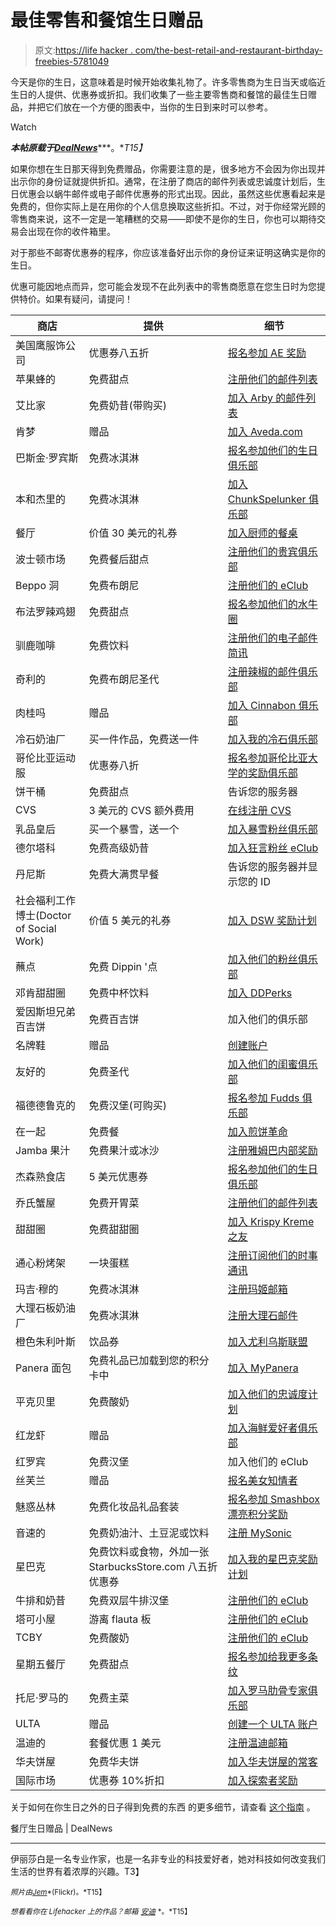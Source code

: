 # 最佳零售和餐馆生日赠品

> 原文:[https://life hacker . com/the-best-retail-and-restaurant-birthday-freebies-5781049](https://lifehacker.com/the-best-retail-and-restaurant-birthday-freebies-5781049)

今天是你的生日，这意味着是时候开始收集礼物了。许多零售商为生日当天或临近生日的人提供、优惠券或折扣。我们收集了一些主要零售商和餐馆的最佳生日赠品，并把它们放在一个方便的图表中，当你的生日到来时可以参考。

Watch

***本帖原载于***[***DealNews***](http://dealnews.com/features/Free-Presents-The-Best-Retail-Restaurant-Birthday-Freebies/1081056.html)***。**T15】*

如果你想在生日那天得到免费赠品，你需要注意的是，很多地方不会因为你出现并出示你的身份证就提供折扣。通常，在注册了商店的邮件列表或忠诚度计划后，生日优惠会以蜗牛邮件或电子邮件优惠券的形式出现。因此，虽然这些优惠看起来是免费的，但你实际上是在用你的个人信息换取这些折扣。不过，对于你经常光顾的零售商来说，这不一定是一笔糟糕的交易——即使不是你的生日，你也可以期待交易会出现在你的收件箱里。

对于那些不邮寄优惠券的程序，你应该准备好出示你的身份证来证明这确实是你的生日。

优惠可能因地点而异，您可能会发现不在此列表中的零售商愿意在您生日时为您提供特价。如果有疑问，请提问！

| 商店 | 提供 | 细节 |
| --- | --- | --- |
| 美国鹰服饰公司 | 优惠券八五折 | [报名参加 AE 奖励](http://dealnews.com/lw/artclick.html?2,1081056,10830417) |
| 苹果蜂的 | 免费甜点 | [注册他们的邮件列表](http://dealnews.com/lw/artclick.html?2,1081056,10830273) |
| 艾比家 | 免费奶昔(带购买) | [加入 Arby 的邮件列表](http://dealnews.com/lw/artclick.html?2,1081056,10830276) |
| 肯梦 | 赠品 | [加入 Aveda.com](http://dealnews.com/lw/artclick.html?2,1081056,10830279) |
| 巴斯金·罗宾斯 | 免费冰淇淋 | [报名参加他们的生日俱乐部](http://dealnews.com/lw/artclick.html?2,1081056,10830282) |
| 本和杰里的 | 免费冰淇淋 | [加入 ChunkSpelunker 俱乐部](http://dealnews.com/lw/artclick.html?2,1081056,10830285) |
| 餐厅 | 价值 30 美元的礼券 | [加入厨师的餐桌](http://dealnews.com/lw/artclick.html?2,1081056,10830288) |
| 波士顿市场 | 免费餐后甜点 | [注册他们的贵宾俱乐部](http://dealnews.com/lw/artclick.html?2,1081056,10830291) |
| Beppo 洞 | 免费布朗尼 | [注册他们的 eClub](http://dealnews.com/lw/artclick.html?2,1081056,10830294) |
| 布法罗辣鸡翅 | 免费甜点 | [报名参加他们的水牛圈](http://dealnews.com/lw/artclick.html?2,1081056,10830297) |
| 驯鹿咖啡 | 免费饮料 | [注册他们的电子邮件简讯](http://dealnews.com/lw/artclick.html?2,1081056,10830300) |
| 奇利的 | 免费布朗尼圣代 | [注册辣椒的邮件俱乐部](http://dealnews.com/lw/artclick.html?2,1081056,10830303) |
| 肉桂吗 | 赠品 | [加入 Cinnabon 俱乐部](http://dealnews.com/lw/artclick.html?2,1081056,10830306) |
| 冷石奶油厂 | 买一件作品，免费送一件 | [加入我的冷石俱乐部](http://dealnews.com/lw/artclick.html?2,1081056,10830309) |
| 哥伦比亚运动服 | 优惠券八折 | [报名参加哥伦比亚大学的奖励俱乐部](http://dealnews.com/lw/artclick.html?2,1081056,10830420) |
| 饼干桶 | 免费甜点 | 告诉您的服务器 |
| CVS | 3 美元的 CVS 额外费用 | [在线注册 CVS](http://dealnews.com/lw/artclick.html?2,1081056,10830312) |
| 乳品皇后 | 买一个暴雪，送一个 | [加入暴雪粉丝俱乐部](http://dealnews.com/lw/artclick.html?2,1081056,10830315) |
| 德尔塔科 | 免费高级奶昔 | [加入狂言粉丝 eClub](http://dealnews.com/lw/artclick.html?2,1081056,10830318) |
| 丹尼斯 | 免费大满贯早餐 | 告诉您的服务器并显示您的 ID |
| 社会福利工作博士(Doctor of Social Work) | 价值 5 美元的礼券 | [加入 DSW 奖励计划](http://dealnews.com/lw/artclick.html?2,1081056,10830423) |
| 蘸点 | 免费 Dippin '点 | [加入他们的粉丝俱乐部](http://dealnews.com/lw/artclick.html?2,1081056,10830321) |
| 邓肯甜甜圈 | 免费中杯饮料 | [加入 DDPerks](http://dealnews.com/lw/artclick.html?2,1081056,10830324) |
| 爱因斯坦兄弟百吉饼 | 免费百吉饼 | 加入他们的俱乐部 |
| 名牌鞋 | 赠品 | [创建账户](http://dealnews.com/lw/artclick.html?2,1081056,10830426) |
| 友好的 | 免费圣代 | [加入他们的闺蜜俱乐部](http://dealnews.com/lw/artclick.html?2,1081056,10830330) |
| 福德德鲁克的 | 免费汉堡(可购买) | [报名参加 Fudds 俱乐部](http://dealnews.com/lw/artclick.html?2,1081056,10830333) |
| 在一起 | 免费餐 | [加入煎饼革命](http://dealnews.com/lw/artclick.html?2,1081056,10830336) |
| Jamba 果汁 | 免费果汁或冰沙 | [注册雅姆巴内部奖励](http://dealnews.com/lw/artclick.html?2,1081056,10830339) |
| 杰森熟食店 | 5 美元优惠券 | [报名参加他们的生日俱乐部](http://dealnews.com/lw/artclick.html?2,1081056,10830342) |
| 乔氏蟹屋 | 免费开胃菜 | [注册他们的邮件列表](http://dealnews.com/lw/artclick.html?2,1081056,10830345) |
| 甜甜圈 | 免费甜甜圈 | [加入 Krispy Kreme 之友](http://dealnews.com/lw/artclick.html?2,1081056,10830348) |
| 通心粉烤架 | 一块蛋糕 | [注册订阅他们的时事通讯](http://dealnews.com/lw/artclick.html?2,1081056,10830351) |
| 玛吉·穆的 | 免费冰淇淋 | [注册玛姬邮箱](http://dealnews.com/lw/artclick.html?2,1081056,10830354) |
| 大理石板奶油厂 | 免费冰淇淋 | [注册大理石邮件](http://dealnews.com/lw/artclick.html?2,1081056,10830357) |
| 橙色朱利叶斯 | 饮品券 | [加入尤利乌斯联盟](http://dealnews.com/lw/artclick.html?2,1081056,10830360) |
| Panera 面包 | 免费礼品已加载到您的积分卡中 | [加入 MyPanera](http://dealnews.com/lw/artclick.html?2,1081056,10830363) |
| 平克贝里 | 免费酸奶 | [加入他们的忠诚度计划](http://dealnews.com/lw/artclick.html?2,1081056,10830366) |
| 红龙虾 | 赠品 | [加入海鲜爱好者俱乐部](http://dealnews.com/lw/artclick.html?2,1081056,10830369) |
| 红罗宾 | 免费汉堡 | 加入他们的 eClub |
| 丝芙兰 | 赠品 | [报名美女知情者](http://dealnews.com/lw/artclick.html?2,1081056,10830429) |
| 魅惑丛林 | 免费化妆品礼品套装 | [报名参加 Smashbox 漂亮积分奖励](http://dealnews.com/lw/artclick.html?2,1081056,10830432) |
| 音速的 | 免费奶油汁、土豆泥或饮料 | [注册 MySonic](http://dealnews.com/lw/artclick.html?2,1081056,10830375) |
| 星巴克 | 免费饮料或食物，外加一张 StarbucksStore.com 八五折优惠券 | [加入我的星巴克奖励计划](http://dealnews.com/lw/artclick.html?2,1081056,10830378) |
| 牛排和奶昔 | 免费双层牛排汉堡 | [注册他们的 eClub](http://dealnews.com/lw/artclick.html?2,1081056,10830381) |
| 塔可小屋 | 游离 flauta 板 | [注册他们的 eClub](http://dealnews.com/lw/artclick.html?2,1081056,10830384) |
| TCBY | 免费酸奶 | [注册他们的 eClub](http://dealnews.com/lw/artclick.html?2,1081056,10830387) |
| 星期五餐厅 | 免费甜点 | [报名参加给我更多条纹](http://dealnews.com/lw/artclick.html?2,1081056,10830390) |
| 托尼·罗马的 | 免费主菜 | [加入罗马肋骨专家俱乐部](http://dealnews.com/lw/artclick.html?2,1081056,10830393) |
| ULTA | 赠品 | [创建一个 ULTA 账户](http://dealnews.com/lw/artclick.html?2,1081056,10830435) |
| 温迪的 | 套餐优惠 1 美元 | [注册温迪邮箱](http://dealnews.com/lw/artclick.html?2,1081056,10830396) |
| 华夫饼屋 | 免费华夫饼 | [加入华夫饼屋的常客](http://dealnews.com/lw/artclick.html?2,1081056,10830399) |
| 国际市场 | 优惠券 10%折扣 | [加入探索者奖励](http://dealnews.com/lw/artclick.html?2,1081056,10830288) |

关于如何在你生日之外的日子得到免费的东西 的更多细节，请查看 [这个指南](http://dealnews.com/features/12-Things-You-Pay-for-That-You-Should-Be-Getting-for-Free/590519.html) 。

餐厅生日赠品 | DealNews

* * *

伊丽莎白是一名专业作家，也是一名非专业的科技爱好者，她对科技如何改变我们生活的世界有着浓厚的兴趣。T3】

<small>*照片由*</small>[<small>*Jem*</small>](https://www.flickr.com/photos/mandimaebe/7660800720)<small>*(Flickr)。*T15】</small>

<small>*想看看你在 Lifehacker 上的作品？邮箱*</small> [<small>*安迪*</small>](mailto:andy@lifehacker.com) <small>*。*T15】</small>